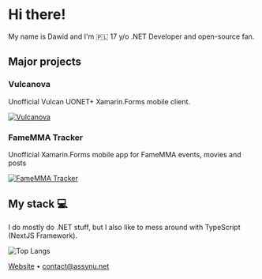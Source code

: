 # Hi there!
My name is Dawid and I'm 🇵🇱 17 y/o .NET Developer and open-source fan.

## Major projects

### Vulcanova
Unofficial Vulcan UONET+ Xamarin.Forms mobile client.

[![Vulcanova](https://github-readme-stats.vercel.app/api/pin/?username=VulcanovaApp&repo=Vulcanova)](https://github.com/VulcanovaApp/Vulcanova)

### FameMMA Tracker
Unofficial Xamarin.Forms mobile app for FameMMA events, movies and posts

[![FameMMA Tracker](https://github-readme-stats.vercel.app/api/pin/?username=FameTracker&repo=FameTreacker)](https://github.com/FameTracker/FameTreacker)

## My stack 💻

I do mostly do .NET stuff, but I also like to mess around with TypeScript (NextJS Framework).

![Top Langs](https://github-readme-stats.vercel.app/api/top-langs/?username=assynu&count_private=true&hide=Lua)

[Website](https://micorix.com) • contact@assynu.net
